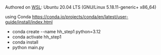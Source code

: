 Authored on [WSL](https://aka.ms/wslstoreinfo): Ubuntu 20.04 LTS (GNU/Linux 5.18.11-generic+ x86_64)

using Conda https://conda.io/projects/conda/en/latest/user-guide/install/index.html

- conda create --name hh_step1 python=3.12
- conda activate hh_step1
- conda install
- python main.py

